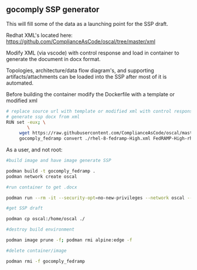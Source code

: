 ## gocomply SSP generator

This will fill some of the data as a launching point for the SSP draft.

Redhat XML's located here:  https://github.com/ComplianceAsCode/oscal/tree/master/xml

Modify XML (via vscode) with control response and load in container to generate the document in docx format.

Topologies, architecture/data flow diagram's, and supporting artifacts/attachments can be loaded into the SSP after most of it is automated.

Before building the container modify the Dockerfile with a template or modified xml

```sh
# replace source url with template or modified xml with control responses
# generate ssp docx from xml
RUN set -eux; \
    	\
     wget https://raw.githubusercontent.com/ComplianceAsCode/oscal/master/xml/rhel-8-fedramp-High.xml; \
     gocomply_fedramp convert ./rhel-8-fedramp-High.xml FedRAMP-High-rhel8.docx
```

As a user, and not root:
```sh
#build image and have image generate SSP

podman build -t gocomply_fedramp .
podman network create oscal

#run container to get .docx

podman run --rm -it --security-opt=no-new-privileges --network oscal --name oscal -d gocomply_fedramp

#get SSP draft

podman cp oscal:/home/oscal ./

#destroy build environment

podman image prune -f; podman rmi alpine:edge -f

#delete container/image

podman rmi -f gocomply_fedramp
```
